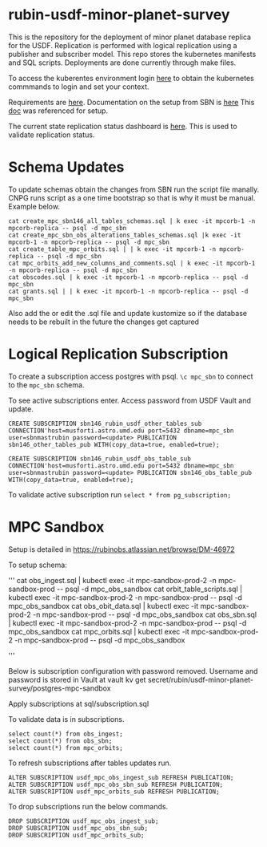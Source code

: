 # rubin-usdf-minor-planet-survey

This is the repository for the deployment of minor planet database replica for the USDF.  Replication is performed with logical replication using a publisher and subscriber model.   This repo stores the kubernetes manifests and SQL scripts.  Deployments are done currently through make files.

To access the kuberentes environment login [here](https://k8s.slac.stanford.edu/usdf-minor-planet-survey) to obtain the kubernetes commmands to login and set your context.

Requirements are [here](https://jira.lsstcorp.org/browse/DM-40702).  Documentation on the setup from SBN is [here](https://sbnwiki.astro.umd.edu/wiki/SBN_MPC_Wiki)  This [doc](https://www.enterprisedb.com/blog/current-state-major-postgresql-upgrades-cloudnativepg-kubernetes) was referenced for setup.

The current state replication status dashboard is [here](https://sbnmpc.astro.umd.edu/MPC_database/postgres_dash.shtml).  This is used to validate replication status.

# Schema Updates

To update schemas obtain the changes from SBN run the script file manally.  CNPG runs script as a one time bootstrap so that is why it must be manual.  Example below.

```
cat create_mpc_sbn146_all_tables_schemas.sql | k exec -it mpcorb-1 -n mpcorb-replica -- psql -d mpc_sbn
cat create_mpc_sbn_obs_alterations_tables_schemas.sql |k exec -it mpcorb-1 -n mpcorb-replica -- psql -d mpc_sbn
cat create_table_mpc_orbits.sql | | k exec -it mpcorb-1 -n mpcorb-replica -- psql -d mpc_sbn
cat mpc_orbits_add_new_columns_and_comments.sql | k exec -it mpcorb-1 -n mpcorb-replica -- psql -d mpc_sbn
cat obscodes.sql | k exec -it mpcorb-1 -n mpcorb-replica -- psql -d mpc_sbn
cat grants.sql | | k exec -it mpcorb-1 -n mpcorb-replica -- psql -d mpc_sbn
```

Also add the or edit the .sql file and update kustomize so if the database needs to be rebuilt in the future the changes get captured

# Logical Replication Subscription

To create a subscription access postgres with psql.  `\c mpc_sbn` to connect to the `mpc_sbn` schema.  

To see active subscriptions enter.  Access password from USDF Vault and update.

```
CREATE SUBSCRIPTION sbn146_rubin_usdf_other_tables_sub CONNECTION'host=musforti.astro.umd.edu port=5432 dbname=mpc_sbn user=sbnmastrubin password=<update> PUBLICATION sbn146_other_tables_pub WITH(copy_data=true, enabled=true);

CREATE SUBSCRIPTION sbn146_rubin_usdf_obs_table_sub CONNECTION'host=musforti.astro.umd.edu port=5432 dbname=mpc_sbn user=sbnmastrubin password=<update> PUBLICATION sbn146_obs_table_pub WITH(copy_data=true, enabled=true);
```

To validate active subscription run `select * from pg_subscription;`


# MPC Sandbox

Setup is detailed in https://rubinobs.atlassian.net/browse/DM-46972

To setup schema:

'''
cat obs_ingest.sql | kubectl exec -it mpc-sandbox-prod-2 -n mpc-sandbox-prod -- psql -d mpc_obs_sandbox
cat orbit_table_scripts.sql | kubectl exec -it mpc-sandbox-prod-2 -n mpc-sandbox-prod -- psql -d mpc_obs_sandbox
cat obs_obit_data.sql | kubectl exec -it mpc-sandbox-prod-2 -n mpc-sandbox-prod -- psql -d mpc_obs_sandbox
cat obs_sbn.sql | kubectl exec -it mpc-sandbox-prod-2 -n mpc-sandbox-prod -- psql -d mpc_obs_sandbox
cat mpc_orbits.sql | kubectl exec -it mpc-sandbox-prod-2 -n mpc-sandbox-prod -- psql -d mpc_obs_sandbox

'''

Below is subscription configuration with password removed.  Username and password is stored in Vault at vault kv get secret/rubin/usdf-minor-planet-survey/postgres-mpc-sandbox

Apply subscriptions at sql/subscription.sql

To validate data is in subscriptions.
```
select count(*) from obs_ingest;
select count(*) from obs_sbn;
select count(*) from mpc_orbits;
```

To refresh subscriptions after tables updates run.
```
ALTER SUBSCRIPTION usdf_mpc_obs_ingest_sub REFRESH PUBLICATION;
ALTER SUBSCRIPTION usdf_mpc_obs_sbn_sub REFRESH PUBLICATION;
ALTER SUBSCRIPTION usdf_mpc_orbits_sub REFRESH PUBLICATION;
```

To drop subscriptions run the below commands.
```
DROP SUBSCRIPTION usdf_mpc_obs_ingest_sub;
DROP SUBSCRIPTION usdf_mpc_obs_sbn_sub;
DROP SUBSCRIPTION usdf_mpc_orbits_sub;
```
